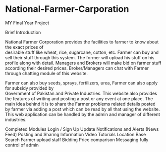 # National-Farmer-Carporation

MY Final Year Project 


Brief Introduction

National Farmer Corporation provides the facilities to farmer to know about the exact prices of  
desirable stuff like wheat, rice, sugarcane, cotton, etc. Farmer can buy and sell their stuff 
through this system. The former will upload his stuff on his profile along with detail. Managers
and Brokers will make bid on farmer stuff according their desired prices. Broker/Managers can 
chat with Farmer through chatting module of this website.

Farmer can also buy seeds, sprays, fertilizers, urea, Farmer can also apply for subsidy provided by  
Government of Pakistan and Private Industries.
This website also provides the features of writing and posting a post or any event at one place. The main idea behind it is to share the Farmer problems related details posted by farmer via adding a post which can be read by all that using the website. This web application can be handled by the admin and manager of different industries.

Completed Modules
Login / Sign Up
Update
Notifications and Alerts (News Feed) 
Posting and Sharing Information
Video Tutorials
Location Base Search
Farmer upload staff
Bidding
Price comparison
Messaging 
fully control of admin
